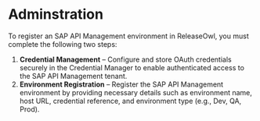# Adminstration

To register an SAP API Management environment in ReleaseOwl, you must complete the following two steps:

1. **Credential Management** – Configure and store OAuth credentials securely in the Credential Manager to enable authenticated access to the SAP API Management tenant.
2. **Environment Registration** – Register the SAP API Management environment by providing necessary details such as environment name, host URL, credential reference, and environment type (e.g., Dev, QA, Prod).
